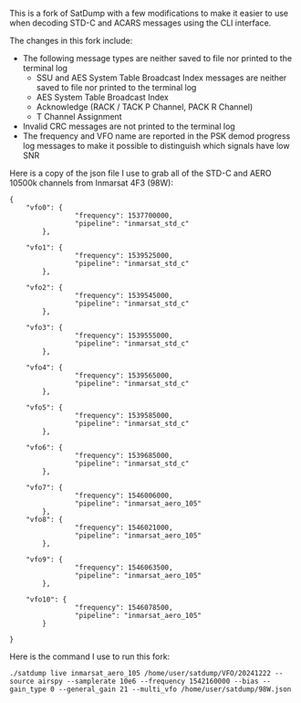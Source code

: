 This is a fork of SatDump with a few modifications to make it easier to use when decoding STD-C and ACARS messages using the CLI interface.  

The changes in this fork include:  
- The following message types are neither saved to file nor printed to the terminal log
  - SSU and AES System Table Broadcast Index messages are neither saved to file nor printed to the terminal log
  - AES System Table Broadcast Index
  - Acknowledge (RACK / TACK P Channel, PACK R Channel)
  - T Channel Assignment
- Invalid CRC messages are not printed to the terminal log
- The frequency and VFO name are reported in the PSK demod progress log messages to make it possible to distinguish which signals have low SNR

Here is a copy of the json file I use to grab all of the STD-C and AERO 10500k channels from Inmarsat 4F3 (98W):
```
{
	"vfo0": {
                "frequency": 1537700000,
                "pipeline": "inmarsat_std_c"
        },

	"vfo1": {
                "frequency": 1539525000,
                "pipeline": "inmarsat_std_c"
        },

	"vfo2": {
                "frequency": 1539545000,
                "pipeline": "inmarsat_std_c"
        },

	"vfo3": {
                "frequency": 1539555000,
                "pipeline": "inmarsat_std_c"
        },

	"vfo4": {
                "frequency": 1539565000,
                "pipeline": "inmarsat_std_c"
        },

	"vfo5": {
                "frequency": 1539585000,
                "pipeline": "inmarsat_std_c"
        },

	"vfo6": {
                "frequency": 1539685000,
                "pipeline": "inmarsat_std_c"
        },

	"vfo7": {
                "frequency": 1546006000,
                "pipeline": "inmarsat_aero_105"
        },
	"vfo8": {
                "frequency": 1546021000,
                "pipeline": "inmarsat_aero_105"
        },

	"vfo9": {
                "frequency": 1546063500,
                "pipeline": "inmarsat_aero_105"
        },

	"vfo10": {
                "frequency": 1546078500,
                "pipeline": "inmarsat_aero_105"
        }

}

```

Here is the command I use to run this fork:
```
./satdump live inmarsat_aero_105 /home/user/satdump/VFO/20241222 --source airspy --samplerate 10e6 --frequency 1542160000 --bias --gain_type 0 --general_gain 21 --multi_vfo /home/user/satdump/98W.json
```
